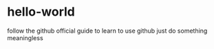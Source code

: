 # hello-world
follow the github official guide to learn to use github
just do something meaningless 
